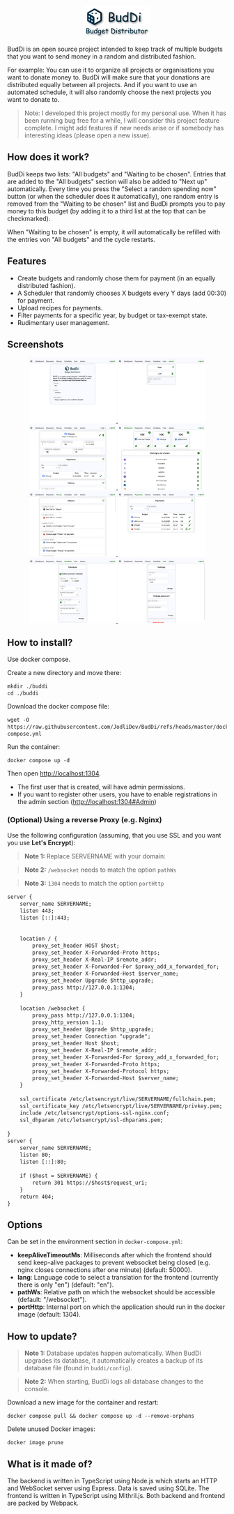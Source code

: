 <p align="center">
<img alt="" src="images/header.png"/>
</p>

BudDi is an open source project intended to keep track of multiple budgets that you want to send money in a random and distributed fashion.

For example: You can use it to organize all projects or organisations you want to donate money to. BudDi will make sure that your donations are distributed equally between all projects. And if you want to use an automated schedule, it will also randomly choose the next projects you want to donate to.

> Note: I developed this project mostly for my personal use. When it has been running bug free for a while, I will consider this project feature complete. I might add features if new needs arise or if somebody has interesting ideas (please open a new issue).

## How does it work?
BudDi keeps two lists: "All budgets" and "Waiting to be chosen".
Entries that are added to the "All budgets" section will also be added to "Next up" automatically.
Every time you press the "Select a random spending now" button (or when the scheduler does it automatically), one random entry is removed from the "Waiting to be chosen" list and BudDi prompts you to pay money to this budget (by adding it to a third list at the top that can be checkmarked).

When "Waiting to be chosen" is empty, it will automatically be refilled with the entries von "All budgets" and the cycle restarts.

## Features
- Create budgets and randomly chose them for payment (in an equally distributed fashion).
- A Scheduler that randomly chooses X budgets every Y days (add 00:30) for payment.
- Upload recipes for payments.
- Filter payments for a specific year, by budget or tax-exempt state.
- Rudimentary user management.

## Screenshots

<p align="center">
	<a href="images/screenshots/about.png" target="_blank">
		<img alt="" width="200" src="images/screenshots/about.png"/>
	</a>
	<a href="images/screenshots/admin.png" target="_blank">
		<img alt="" width="200" src="images/screenshots/admin.png"/>
	</a>
	<a href="images/screenshots/budget.png" target="_blank">
		<img alt="" width="200" src="images/screenshots/budget.png"/>
	</a>
	<a href="images/screenshots/dashboard.png" target="_blank">
		<img alt="" width="200" src="images/screenshots/dashboard.png"/>
	</a>
	<a href="images/screenshots/history.png" target="_blank">
		<img alt="" width="200" src="images/screenshots/history.png"/>
	</a>
	<a href="images/screenshots/payments.png" target="_blank">
		<img alt="" width="200" src="images/screenshots/payments.png"/>
	</a>
	<a href="images/screenshots/schedule.png" target="_blank">
		<img alt="" width="200" src="images/screenshots/schedule.png"/>
	</a>
	<a href="images/screenshots/user.png" target="_blank">
		<img alt="" width="200" src="images/screenshots/user.png"/>
	</a>
</p>

## How to install?
Use docker compose.

Create a new directory and move there:
```shell
mkdir ./buddi
cd ./buddi
```

Download the docker compose file:
```shell
wget -O https://raw.githubusercontent.com/JodliDev/BudDi/refs/heads/master/docker-compose.yml
```

Run the container:
```shell
docker compose up -d
```


Then open <http://localhost:1304>.
- The first user that is created, will have admin permissions.
- If you want to register other users, you have to enable registrations in the admin section (<http://localhost:1304#Admin>)

### (Optional) Using a reverse Proxy (e.g. Nginx)
Use the following configuration (assuming, that you use SSL and you want you use **Let's Encrypt**):
> **Note 1:** Replace SERVERNAME with your domain:

> **Note 2:** `/websocket` needs to match the option `pathWs`

> **Note 3:** `1304` needs to match the option `portHttp`
```
server {
    server_name SERVERNAME;
    listen 443;
    listen [::]:443;


    location / {
        proxy_set_header HOST $host;
        proxy_set_header X-Forwarded-Proto https;
        proxy_set_header X-Real-IP $remote_addr;
        proxy_set_header X-Forwarded-For $proxy_add_x_forwarded_for;
        proxy_set_header X-Forwarded-Host $server_name;
        proxy_set_header Upgrade $http_upgrade;
        proxy_pass http://127.0.0.1:1304;
    }
    
    location /websocket {
        proxy_pass http://127.0.0.1:1304;
        proxy_http_version 1.1;
        proxy_set_header Upgrade $http_upgrade;
        proxy_set_header Connection "upgrade";
        proxy_set_header Host $host;
        proxy_set_header X-Real-IP $remote_addr;
        proxy_set_header X-Forwarded-For $proxy_add_x_forwarded_for;
        proxy_set_header X-Forwarded-Proto https;
        proxy_set_header X-Forwarded-Protocol https;
        proxy_set_header X-Forwarded-Host $server_name;
    }
    
    ssl_certificate /etc/letsencrypt/live/SERVERNAME/fullchain.pem;
    ssl_certificate_key /etc/letsencrypt/live/SERVERNAME/privkey.pem;
    include /etc/letsencrypt/options-ssl-nginx.conf;
    ssl_dhparam /etc/letsencrypt/ssl-dhparams.pem;

}
server {
    server_name SERVERNAME;
    listen 80;
    listen [::]:80;

    if ($host = SERVERNAME) {
        return 301 https://$host$request_uri;
    }
    return 404;
}

```

## Options
Can be set in the environment section in `docker-compose.yml`:
- **keepAliveTimeoutMs**: Milliseconds after which the frontend should send keep-alive packages to prevent websocket being closed (e.g. nginx closes connections after one minute) (default: 50000).
- **lang**: Language code to select a translation for the frontend (currently there is only "en") (default: "en").
- **pathWs**: Relative path on which the websocket should be accessible (default: "/websocket").
- **portHttp**: Internal port on which the application should run in the docker image (default: 1304).


## How to update?
>**Note 1:** Database updates happen automatically. When BudDi upgrades its database, it automatically creates a backup of its database file (found in `buddi/config`).

>**Note 2:** When starting, BudDi logs all database changes to the console.

Download a new image for the container and restart:
```shell
docker compose pull && docker compose up -d --remove-orphans
```

Delete unused Docker images:
```shell
docker image prune
```

## What is it made of?
The backend is written in TypeScript using Node.js which starts an HTTP and WebSocket server using Express. Data is saved using SQLite.
The frontend is written in TypeScript using Mithril.js.
Both backend and frontend are packed by Webpack.
